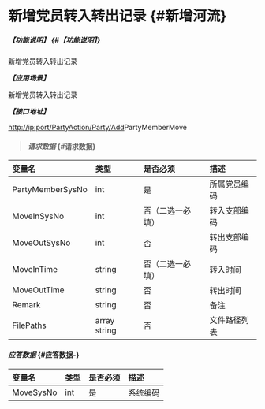 # 新增党员转入转出记录 {#新增河流}

##### _【功能说明】_ {#【功能说明】}

新增党员转入转出记录

_**【应用场景】**_

新增党员转入转出记录

_**【接口地址】**_

[http://ip:port/PartyAction/Party/Add](http://ip:port/HMAction/River/AddRiver)PartyMemberMove

> #### _请求数据_ {#请求数据}

| 变量名 | 类型 | 是否必须 | 描述 |
| :--- | :--- | :--- | :--- |
| PartyMemberSysNo | int | 是 | 所属党员编码 |
| MoveInSysNo | int | 否（二选一必填） | 转入支部编码 |
| MoveOutSysNo | int | 否 | 转出支部编码 |
| MoveInTime | string | 否（二选一必填） | 转入时间 |
| MoveOutTime | string | 否 | 转出时间 |
| Remark | string | 否 | 备注 |
| FilePaths | array string | 否 | 文件路径列表 |

#### _应答数据_ {#应答数据-}

| 变量名 | 类型 | 是否必须 | 描述 |
| :--- | :--- | :--- | :--- |
| MoveSysNo | int | 是 | 系统编码 |



